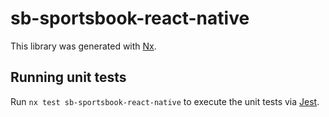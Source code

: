 # sb-sportsbook-react-native

This library was generated with [Nx](https://nx.dev).

## Running unit tests

Run `nx test sb-sportsbook-react-native` to execute the unit tests via [Jest](https://jestjs.io).
